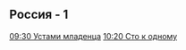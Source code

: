 ## Россия - 1
[09:30   Устами младенца](https://tv.yandex.ru/program/ustami-mladenca-4691004?eventId=153027844)
[10:20   Сто к одному](https://tv.yandex.ru/program/sto-k-odnomu-4715065?eventId=153027845)